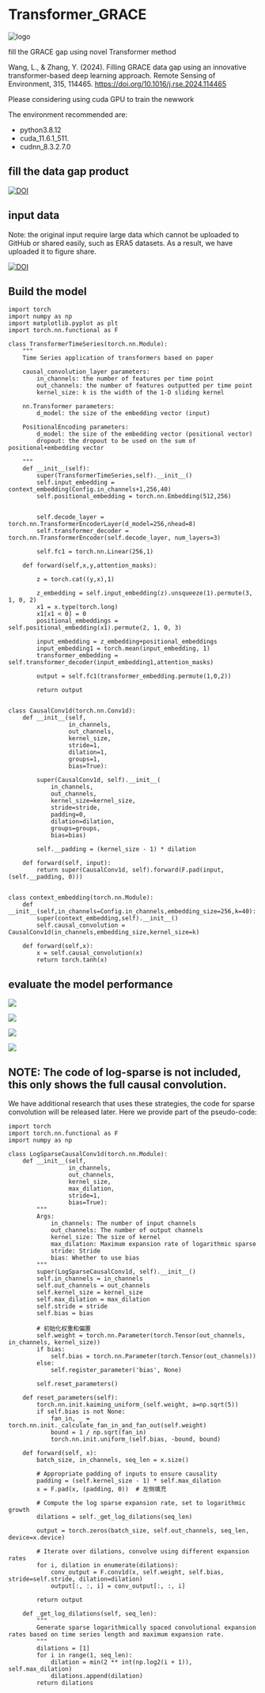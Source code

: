 # Transformer_GRACE

![logo](files/logo.png)

fill the GRACE gap using novel Transformer method  

Wang, L., & Zhang, Y. (2024). Filling GRACE data gap using an innovative transformer-based deep learning approach. Remote Sensing of Environment, 315, 114465. https://doi.org/10.1016/j.rse.2024.114465  

Please considering using cuda GPU to train the newwork

The environment recommended are:

* python3.8.12  
* cuda_11.6.1_511.
* cudnn_8.3.2.7.0

## fill the data gap product

[![DOI](https://zenodo.org/badge/DOI/10.6084/m9.figshare.24614958.svg)](https://doi.org/10.6084/m9.figshare.24614958)


## input data

Note: the original input require large data which cannot be uploaded to GitHub or shared easily, such as ERA5 datasets. 
As a result, we have uploaded it to figure share.

[![DOI](https://zenodo.org/badge/DOI/10.6084/m9.figshare.24297604.svg)](https://doi.org/10.6084/m9.figshare.24297604)

## Build the model

```
import torch
import numpy as np
import matplotlib.pyplot as plt
import torch.nn.functional as F

class TransformerTimeSeries(torch.nn.Module):
    """
    Time Series application of transformers based on paper
    
    causal_convolution_layer parameters:
        in_channels: the number of features per time point
        out_channels: the number of features outputted per time point
        kernel_size: k is the width of the 1-D sliding kernel
        
    nn.Transformer parameters:
        d_model: the size of the embedding vector (input)
    
    PositionalEncoding parameters:
        d_model: the size of the embedding vector (positional vector)
        dropout: the dropout to be used on the sum of positional+embedding vector
    
    """
    def __init__(self):
        super(TransformerTimeSeries,self).__init__()
        self.input_embedding = context_embedding(Config.in_channels+1,256,40)
        self.positional_embedding = torch.nn.Embedding(512,256)

        
        self.decode_layer = torch.nn.TransformerEncoderLayer(d_model=256,nhead=8)
        self.transformer_decoder = torch.nn.TransformerEncoder(self.decode_layer, num_layers=3)
        
        self.fc1 = torch.nn.Linear(256,1)
        
    def forward(self,x,y,attention_masks):
        
        z = torch.cat((y,x),1)

        z_embedding = self.input_embedding(z).unsqueeze(1).permute(3, 1, 0, 2)
        x1 = x.type(torch.long)
        x1[x1 < 0] = 0
        positional_embeddings = self.positional_embedding(x1).permute(2, 1, 0, 3)
        
        input_embedding = z_embedding+positional_embeddings
        input_embedding1 = torch.mean(input_embedding, 1)
        transformer_embedding = self.transformer_decoder(input_embedding1,attention_masks)

        output = self.fc1(transformer_embedding.permute(1,0,2))
        
        return output


class CausalConv1d(torch.nn.Conv1d):
    def __init__(self,
                 in_channels,
                 out_channels,
                 kernel_size,
                 stride=1,
                 dilation=1,
                 groups=1,
                 bias=True):

        super(CausalConv1d, self).__init__(
            in_channels,
            out_channels,
            kernel_size=kernel_size,
            stride=stride,
            padding=0,
            dilation=dilation,
            groups=groups,
            bias=bias)
        
        self.__padding = (kernel_size - 1) * dilation
        
    def forward(self, input):
        return super(CausalConv1d, self).forward(F.pad(input, (self.__padding, 0)))


class context_embedding(torch.nn.Module):
    def __init__(self,in_channels=Config.in_channels,embedding_size=256,k=40):
        super(context_embedding,self).__init__()
        self.causal_convolution = CausalConv1d(in_channels,embedding_size,kernel_size=k)

    def forward(self,x):
        x = self.causal_convolution(x)
        return torch.tanh(x)
```

## evaluate the model performance

![](https://imagecollection.oss-cn-beijing.aliyuncs.com/legion/20231012175509.png)

![](https://imagecollection.oss-cn-beijing.aliyuncs.com/legion/20231012175537.png)

![](https://imagecollection.oss-cn-beijing.aliyuncs.com/legion/20231012175557.png)

![](https://imagecollection.oss-cn-beijing.aliyuncs.com/legion/20231012175619.png)

## NOTE: The code of log-sparse is not included, this only shows the full causal convolution.  

We have additional research that uses these strategies, the code for sparse convolution will be released later.
Here we provide part of the pseudo-code:

```
import torch
import torch.nn.functional as F
import numpy as np

class LogSparseCausalConv1d(torch.nn.Module):
    def __init__(self,
                 in_channels,
                 out_channels,
                 kernel_size,
                 max_dilation,
                 stride=1,
                 bias=True):
        """
        Args:
            in_channels: The number of input channels
            out_channels: The number of output channels
            kernel_size: The size of kernel
            max_dilation: Maximum expansion rate of logarithmic sparse 
            stride: Stride
            bias: Whether to use bias
        """
        super(LogSparseCausalConv1d, self).__init__()
        self.in_channels = in_channels
        self.out_channels = out_channels
        self.kernel_size = kernel_size
        self.max_dilation = max_dilation
        self.stride = stride
        self.bias = bias

        # 初始化权重和偏置
        self.weight = torch.nn.Parameter(torch.Tensor(out_channels, in_channels, kernel_size))
        if bias:
            self.bias = torch.nn.Parameter(torch.Tensor(out_channels))
        else:
            self.register_parameter('bias', None)
        
        self.reset_parameters()
    
    def reset_parameters(self):
        torch.nn.init.kaiming_uniform_(self.weight, a=np.sqrt(5))
        if self.bias is not None:
            fan_in, _ = torch.nn.init._calculate_fan_in_and_fan_out(self.weight)
            bound = 1 / np.sqrt(fan_in)
            torch.nn.init.uniform_(self.bias, -bound, bound)
    
    def forward(self, x):
        batch_size, in_channels, seq_len = x.size()

        # Appropriate padding of inputs to ensure causality
        padding = (self.kernel_size - 1) * self.max_dilation
        x = F.pad(x, (padding, 0))  # 左侧填充

        # Compute the log sparse expansion rate, set to logarithmic growth
        dilations = self._get_log_dilations(seq_len)

        output = torch.zeros(batch_size, self.out_channels, seq_len, device=x.device)

        # Iterate over dilations, convolve using different expansion rates
        for i, dilation in enumerate(dilations):
            conv_output = F.conv1d(x, self.weight, self.bias, stride=self.stride, dilation=dilation)
            output[:, :, i] = conv_output[:, :, i]

        return output

    def _get_log_dilations(self, seq_len):
        """
        Generate sparse logarithmically spaced convolutional expansion rates based on time series length and maximum expansion rate.
        """
        dilations = [1]
        for i in range(1, seq_len):
            dilation = min(2 ** int(np.log2(i + 1)), self.max_dilation)
            dilations.append(dilation)
        return dilations

```

